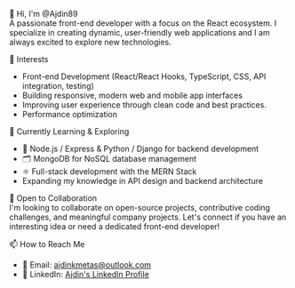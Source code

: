 👋 Hi, I'm @Ajdin89  
  A passionate front-end developer with a focus on the React ecosystem. I specialize in creating dynamic, user-friendly web applications and I am always excited to explore new technologies.  

👀 Interests  
- Front-end Development (React/React Hooks, TypeScript, CSS, API integration, testing)  
- Building responsive, modern web and mobile app interfaces  
- Improving user experience through clean code and best practices. 
- Performance optimization  

🌱 Currently Learning & Exploring  
- 📡 Node.js / Express & Python / Django for backend development  
- 🗂️ MongoDB for NoSQL database management  
- ⚛️ Full-stack development with the MERN Stack  
- Expanding my knowledge in API design and backend architecture

💞️ Open to Collaboration  
  I'm looking to collaborate on open-source projects, contributive coding challenges, and meaningful company projects. 
  Let's connect if you have an interesting idea or need a dedicated front-end developer!  

📫 How to Reach Me  
- 📧 Email: ajdinkmetas@outlook.com  
- 🔗 LinkedIn: [Ajdin's LinkedIn Profile](https://linkedin.com/in/ajdin89)  

